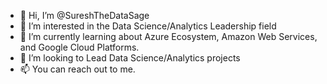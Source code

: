 - 👋 Hi, I’m @SureshTheDataSage
- 👀 I’m interested in the Data Science/Analytics Leadership field
- 🌱 I’m currently learning about Azure Ecosystem, Amazon Web Services, and Google Cloud Platforms.
- 💞️ I’m looking to Lead Data Science/Analytics projects
- 📫 You can reach out to me.

<!---
SureshTheAnalyst/SureshTheAnalyst is a ✨ special ✨ repository because its `README.md` (this file) appears on your GitHub profile.
You can click the Preview link to take a look at your changes.
--->

